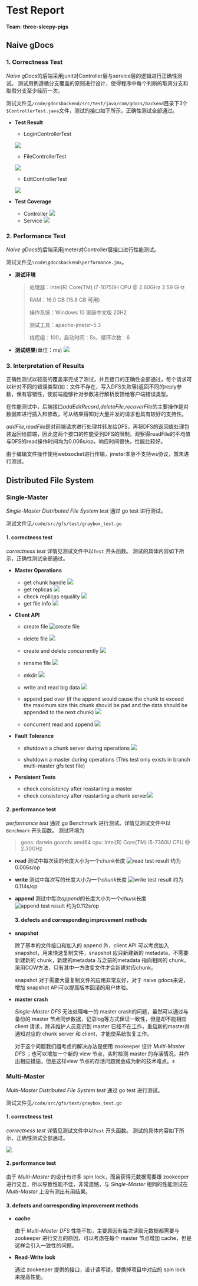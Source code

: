 # Test Report

**Team: three-sleepy-pigs**

## Naive gDocs

### 1. Correctness Test
*Naive gDocs*的后端采用junit对Controller层与service层的逻辑进行正确性测试。
测试用例遵循分支覆盖的原则进行设计，使得程序中每个判断的取真分支和取假分支至少经历一次。

测试文件见`/code/gdocsbackend/src/test/java/com/gdocs/backend`目录下3个`$ControllerTest.java`文件，测试的接口如下所示，正确性测试全部通过。
* **Test Result**
  * LoginControllerTest

  ![](./photos/logintest.png)
  * FileControllerTest

  ![](./photos/filetest.png)
  * EditControllerTest

  ![](./photos/edittest.png)

* **Test Coverage**
  *  Controller
  ![](./photos/controllercoverage.png)
  * Service
  ![](./photos/servicecoverage.png)

### 2. Performance Test
*Naive gDocs*的后端采用jmeter对Controller层接口进行性能测试。

测试文件见`\code\gdocsbackend\performance.jmx`。

* **测试环境**
  > 处理器：Intel(R) Core(TM) i7-10750H CPU @ 2.60GHz   2.59 GHz
  >
  > RAM：16.0 GB (15.8 GB 可用)
  > 
  > 操作系统：Windows 10 家庭中文版 20H2
  >
  > 测试工具：apache-jmeter-5.3
  >
  > 线程组：100，启动时间：5s，循环次数：6
* **测试结果**(单位：ms)
  ![](./photos/backendperformance.png)

### 3. Interpretation of Results
  正确性测试以较高的覆盖率完成了测试，并且接口的正确性全部通过，每个请求可以针对不同的错误类型(如：文件不存在，写入DFS失败等)返回不同的reply参数，保有容错性，使前端能够针对参数进行解析反馈给客户端错误类型。

  在性能测试中，后端接口*addEditRecord,deleteFile,recoverFile*的主要操作是对数据库进行插入和修改，可从结果得知对大量并发的请求也具有较好的支持性。

  *addFile,readFile*是对前端请求进行处理并转发给DFS，再将DFS的返回值处理包装返回给前端，因此这两个接口的性能受到DFS的限制。观察得readFile的平均值与DFS的read操作时间均为0.006s/op，响应时间很快，性能比较好。

  由于编辑文件操作使用websocket进行传输，jmeter本身不支持ws协议，暂未进行测试。

## Distributed File System

### Single-Master

*Single-Master Distributed File System test* 通过 go test 进行测试。

测试文件见`/code/src/gfs/test/graybox_test.go`

#### 1. correctness test

*correctness test* 详情见测试文件中以`Test` 开头函数。
测试的具体内容如下所示，正确性测试全部通过。

* **Master Operations**
  
  + get chunk handle
    ![](./photos/getchunkhandle.png)
  + get replicas
    ![](./photos/getreplica.png)
  + check replicas equality
    ![](./photos/replicaequal.png)
  + get file info
    ![](./photos/getfileinfo.png)

* **Client API**
  
  + create file
    ![create file](./photos/create.png)
  
  + delete file
    ![](./photos/delete.png)
  
  + create and delete concurrently
    ![](./photos/concreate.png)
  
  + rename file
    ![](./photos/rename.png)
  
  + mkdir
    ![](./photos/mkdir.png)
  
  + write and read big data
    ![](./photos/bigdata.png)
  
  + append pad over (if the append would cause the chunk to exceed the maximum size this chunk should be pad and the data should be appended to the next chunk)
    ![](./photos/padover.png)
  
  + concurrent read and append
    ![](./photos/conappend.png)

* **Fault Tolerance**
  
  + shutdown a chunk server during operations
    ![](./photos/shutdown.png)
  
  + shutdown a master during operations (This test only exists in branch multi-master gfs test file)

* **Persistent Tests**
  
  + check consistency after reastarting a master
  + check consistency after reastarting a chunk server![](./photos/persistent.png)

#### 2. performance test

*performance test* 通过 go Benchmark 进行测试。详情见测试文件中以`Benchmark` 开头函数。
测试环境为

> goos: darwin
> goarch: amd64
> cpu: Intel(R) Core(TM) i5-7360U CPU @ 2.30GHz

* **read**
  测试中每次读的长度大小为一个*chunk*长度
  ![read test result](./photos/readper.png)
  约为0.006s/op

* **write**
  测试中每次写的长度大小为一个*chunk*长度
  ![write test result](./photos/writeper.png)
  约为0.114s/op

* **append**
  测试中每次*append*的长度大小为一个*chunk*长度
  ![append test result](./photos/appendper.png)
  约为0.112s/op
  
  #### 3. defects and corresponding improvement methods

* **snapshot**
  
  除了基本的文件接口和加入的 append 外，client API 可以考虑加入 snapshot，用来快速复制文件，snapshot 应只新建新的 metadata，不需要新建新的 chunk，新建的metadata 与之前的metadata 指向相同的 chunk，采用COW方法，只有其中一方改变文件才会新建对应chunk。
  
  snapshot 对于需要大量复制文件的应用非常友好，对于 naive gdocs来说，增加 snapshot API可以提高版本回滚的用户体验。

* **master crash**
  
  *Single-Master DFS*  无法处理唯一的 master crash的问题，虽然可以通过与备份的 master 节点同步数据，记录log等方式保证一致性，但是却不能相应 client 请求，除非维护人员意识到 master 已经不在工作，重启新的master并通知对应的 chunk server 和 client，才能使系统恢复工作。
  
  对于这个问题我们组考虑的解决办法是使用 zookeeper 设计 *Multi-Master DFS* ；也可以增加一个新的 view 节点，实时检测 master 的存活情况，并作出相应措施，但是这样view 节点的存活问题就会成为新的技术难点。s

### Multi-Master

*Multi-Master Distributed File System test* 通过 go test 进行测试。

测试文件见`/code/src/gfs/test/graybox_test.go`

#### 1. correctness test

*correctness test* 详情见测试文件中以`Test` 开头函数。
测试的具体内容如下所示，正确性测试全部通过。

![](./photos/multitest.png)

#### 2. performance test

由于 *Multi-Master* 的设计有许多 spin lock，而且获得元数据需要跟 zookeeper 进行交互，所以导致性能不佳，非常遗憾，与 *Single-Master* 相同的性能测试在 *Multi-Master* 上没有测出有用结果。

#### 3.  defects and corresponding improvement methods

+ **cache**
  
  由于 *Multi-Master DFS* 性能不加，主要原因有每次读取元数据都需要与 zookeeper 进行交互的原因，可以考虑在每个 master 节点增加 cache，但是这样会引入一致性的问题。
+ **Read-Write lock**
  
  通过 zookeeper 提供的接口，设计读写锁，替换掉项目中对应的 spin lock 来提高性能。
